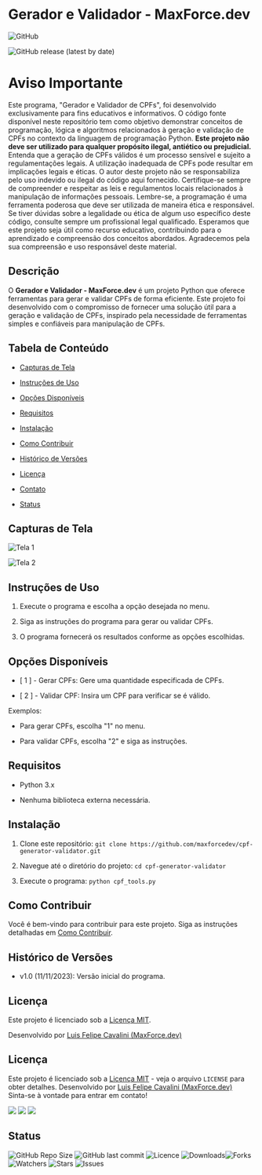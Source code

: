 
# Gerador e Validador - MaxForce.dev

  

![GitHub](https://img.shields.io/github/license/maxforcedev/cpf-generator-validator)

![GitHub release (latest by date)](https://img.shields.io/github/v/release/maxforcedev/cpf-generator-validator)

 # Aviso Importante 
 Este programa, "Gerador e Validador de CPFs", foi desenvolvido exclusivamente para fins educativos e informativos. 
 O código fonte disponível neste repositório tem como objetivo demonstrar conceitos de programação, lógica e algoritmos relacionados à geração e validação de CPFs no contexto da linguagem de programação Python. **Este projeto não deve ser utilizado para qualquer propósito ilegal, antiético ou prejudicial.** 
 Entenda que a geração de CPFs válidos é um processo sensível e sujeito a regulamentações legais. A utilização inadequada de CPFs pode resultar em implicações legais e éticas. O autor deste projeto não se responsabiliza pelo uso indevido ou ilegal do código aqui fornecido. Certifique-se sempre de compreender e respeitar as leis e regulamentos locais relacionados à manipulação de informações pessoais. 
Lembre-se, a programação é uma ferramenta poderosa que deve ser utilizada de maneira ética e responsável. Se tiver dúvidas sobre a legalidade ou ética de algum uso específico deste código, consulte sempre um profissional legal qualificado. Esperamos que este projeto seja útil como recurso educativo, contribuindo para o aprendizado e compreensão dos conceitos abordados. Agradecemos pela sua compreensão e uso responsável deste material.

## Descrição

O **Gerador e Validador - MaxForce.dev** é um projeto Python que oferece ferramentas para gerar e validar CPFs de forma eficiente. Este projeto foi desenvolvido com o compromisso de fornecer uma solução útil para a geração e validação de CPFs, inspirado pela necessidade de ferramentas simples e confiáveis para manipulação de CPFs.


## Tabela de Conteúdo

- [Capturas de Tela](#capturas-de-tela)

- [Instruções de Uso](#instruções-de-uso)

- [Opções Disponíveis](#opções-disponíveis)

- [Requisitos](#requisitos)

- [Instalação](#instalação)

- [Como Contribuir](#como-contribuir)

- [Histórico de Versões](#histórico-de-versões)

- [Licença](#licença)

- [Contato](#contato)

- [Status](#status)

  

## Capturas de Tela

![Tela 1](https://cdn.discordapp.com/attachments/1014935706256293938/1173000428036829284/image.png?ex=65625cc7&is=654fe7c7&hm=7a41d638ac26f02108bc93d65890456547987de199d8462ebe53d65d90cf022f&)

![Tela 2](https://cdn.discordapp.com/attachments/1014935706256293938/1173000432323403937/image.png?ex=65625cc8&is=654fe7c8&hm=e71313995ff2f74d6c3c6dd851b3ab825dc83483dbdc4f844f44f4200a01e07a&)



## Instruções de Uso

1. Execute o programa e escolha a opção desejada no menu.

2. Siga as instruções do programa para gerar ou validar CPFs.

3. O programa fornecerá os resultados conforme as opções escolhidas.

  

## Opções Disponíveis

- [ 1 ] - Gerar CPFs: Gere uma quantidade especificada de CPFs.

- [ 2 ] - Validar CPF: Insira um CPF para verificar se é válido.

  

Exemplos:

- Para gerar CPFs, escolha "1" no menu.

- Para validar CPFs, escolha "2" e siga as instruções.

  

## Requisitos

- Python 3.x

- Nenhuma biblioteca externa necessária.

  

## Instalação

1. Clone este repositório: `git clone https://github.com/maxforcedev/cpf-generator-validator.git`

2. Navegue até o diretório do projeto: `cd cpf-generator-validator`

3. Execute o programa: `python cpf_tools.py`

  

## Como Contribuir

Você é bem-vindo para contribuir para este projeto. Siga as instruções detalhadas em [Como Contribuir](CONTRIBUTING.md).

  

## Histórico de Versões

- v1.0 (11/11/2023): Versão inicial do programa.

  

## Licença

Este projeto é licenciado sob a [Licença MIT](LICENSE).

Desenvolvido por [Luis Felipe Cavalini (MaxForce.dev)](https://github.com/maxforcedev)

  


## Licença
Este projeto é licenciado sob a [Licença MIT](LICENSE) - veja o arquivo `LICENSE` para obter detalhes.
Desenvolvido por [Luis Felipe Cavalini (MaxForce.dev)](https://github.com/maxforcedev)
<br>
Sinta-se à vontade para entrar em contato!

<p align="left">
<div dir="auto"> 
  <a href="https://discord.gg/darkbotbr" rel="nofollow"><img src="https://camo.githubusercontent.com/3f990cfefb64f13d28397fe586c3aa38a81fde585de479205d63c79363ebe07a/68747470733a2f2f696d672e736869656c64732e696f2f62616467652f446973636f72642d3732383944413f7374796c653d666f722d7468652d6261646765266c6f676f3d646973636f7264266c6f676f436f6c6f723d7768697465" data-canonical-src="https://img.shields.io/badge/Discord-7289DA?style=for-the-badge&amp;logo=discord&amp;logoColor=white" style="max-width: 100%;"></a> 
  <a href="mailto:lfcvs.rj@gmail.com"><img src="https://camo.githubusercontent.com/927d6b3961fa048ff7303daf291cb5869dfa25018997cf8c1373c2f6a85b1458/68747470733a2f2f696d672e736869656c64732e696f2f62616467652f2d476d61696c2d2532333333333f7374796c653d666f722d7468652d6261646765266c6f676f3d676d61696c266c6f676f436f6c6f723d7768697465" data-canonical-src="https://img.shields.io/badge/-Gmail-%23333?style=for-the-badge&amp;logo=gmail&amp;logoColor=white" style="max-width: 100%;"></a>
  <a href="https://www.linkedin.com/in/maxforcedev" rel="nofollow"><img src="https://camo.githubusercontent.com/c00f87aeebbec37f3ee0857cc4c20b21fefde8a96caf4744383ebfe44a47fe3f/68747470733a2f2f696d672e736869656c64732e696f2f62616467652f2d4c696e6b6564496e2d2532333030373742353f7374796c653d666f722d7468652d6261646765266c6f676f3d6c696e6b6564696e266c6f676f436f6c6f723d7768697465" data-canonical-src="https://img.shields.io/badge/-LinkedIn-%230077B5?style=for-the-badge&amp;logo=linkedin&amp;logoColor=white" style="max-width: 100%;"></a> 
</div>
</p>
  

## Status

![GitHub Repo Size](https://img.shields.io/github/repo-size/maxforcedev/cpf-generator-validator?style=for-the-badge&logo=github) ![GitHub last commit](https://img.shields.io/github/last-commit/maxforcedev/cpf-generator-validator?style=for-the-badge&logo=git) ![Licence](https://img.shields.io/github/license/maxforcedev/cpf-generator-validator?style=for-the-badge) ![Downloads](https://img.shields.io/github/downloads/maxforcedev/cpf-generator-validator/total?style=for-the-badge)![Forks](https://img.shields.io/github/forks/maxforcedev/cpf-generator-validator?style=for-the-badge) 
![Watchers](https://img.shields.io/github/watchers/maxforcedev/cpf-generator-validator?style=for-the-badge) ![Stars](https://img.shields.io/github/stars/maxforcedev/cpf-generator-validator?style=for-the-badge) ![Issues](https://img.shields.io/github/issues/maxforcedev/cpf-generator-validator?style=for-the-badge)
